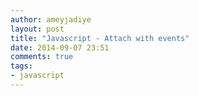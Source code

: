 ```yaml
---
author: ameyjadiye
layout: post
title: "Javascript - Attach with events"
date: 2014-09-07 23:51
comments: true
tags:
- javascript
---
```


